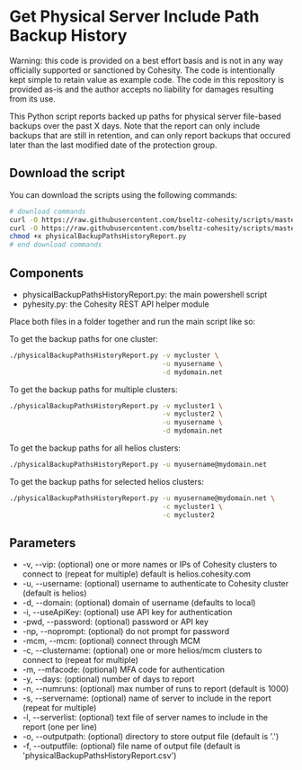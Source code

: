 # Get Physical Server Include Path Backup History

Warning: this code is provided on a best effort basis and is not in any way officially supported or sanctioned by Cohesity. The code is intentionally kept simple to retain value as example code. The code in this repository is provided as-is and the author accepts no liability for damages resulting from its use.

This Python script reports backed up paths for physical server file-based backups over the past X days. Note that the report can only include backups that are still in retention, and can only report backups that occured later than the last modified date of the protection group.

## Download the script

You can download the scripts using the following commands:

```bash
# download commands
curl -O https://raw.githubusercontent.com/bseltz-cohesity/scripts/master/reports/python/physicalBackupPathsHistoryReport/physicalBackupPathsHistoryReport.py
curl -O https://raw.githubusercontent.com/bseltz-cohesity/scripts/master/python/pyhesity.py
chmod +x physicalBackupPathsHistoryReport.py
# end download commands
```

## Components

* physicalBackupPathsHistoryReport.py: the main powershell script
* pyhesity.py: the Cohesity REST API helper module

Place both files in a folder together and run the main script like so:

To get the backup paths for one cluster:

```bash
./physicalBackupPathsHistoryReport.py -v mycluster \
                                      -u myusername \
                                      -d mydomain.net
```

To get the backup paths for multiple clusters:

```bash
./physicalBackupPathsHistoryReport.py -v mycluster1 \
                                      -v mycluster2 \
                                      -u myusername \
                                      -d mydomain.net
```

To get the backup paths for all helios clusters:

```bash
./physicalBackupPathsHistoryReport.py -u myusername@mydomain.net
```

To get the backup paths for selected helios clusters:

```bash
./physicalBackupPathsHistoryReport.py -u myusername@mydomain.net \
                                      -c mycluster1 \
                                      -c mycluster2
```

## Parameters

* -v, --vip: (optional) one or more names or IPs of Cohesity clusters to connect to (repeat for multiple) default is helios.cohesity.com
* -u, --username: (optional) username to authenticate to Cohesity cluster (default is helios)
* -d, --domain: (optional) domain of username (defaults to local)
* -i, --useApiKey: (optional) use API key for authentication
* -pwd, --password: (optional) password or API key
* -np, --noprompt: (optional) do not prompt for password
* -mcm, --mcm: (optional) connect through MCM
* -c, --clustername: (optional) one or more helios/mcm clusters to connect to (repeat for multiple)
* -m, --mfacode: (optional) MFA code for authentication
* -y, --days: (optional) number of days to report
* -n, --numruns: (optional) max number of runs to report (default is 1000)
* -s, --servername: (optional) name of server to include in the report (repeat for multiple)
* -l, --serverlist: (optional) text file of server names to include in the report (one per line)
* -o, --outputpath: (optional) directory to store output file (default is '.')
* -f, --outputfile: (optional) file name of output file (default is 'physicalBackupPathsHistoryReport.csv')
